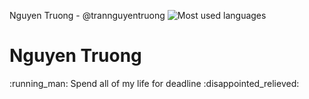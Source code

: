 Nguyen Truong - @trannguyentruong
![Most used languages](https://github-readme-stats.vercel.app/api/top-langs/?username=trannguyentruong&card_width=445&layout=compact&langs_count=10&theme=vue-dark)
<h1>Nguyen Truong</h1>
:running_man: Spend all of my life for deadline  :disappointed_relieved:

